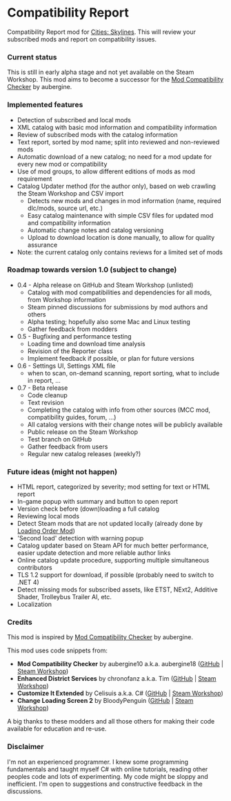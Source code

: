 # Compatibility Report

Compatibility Report mod for [Cities: Skylines](https://steamcommunity.com/app/255710/workshop/). This will review your subscribed mods and report on compatibility issues.

### Current status
This is still in early alpha stage and not yet available on the Steam Workshop. This mod aims to become a successor for the [Mod Compatibility Checker](https://steamcommunity.com/sharedfiles/filedetails/?id=2034713132) by aubergine.

### Implemented features
* Detection of subscribed and local mods
* XML catalog with basic mod information and compatibility information
* Review of subscribed mods with the catalog information
* Text report, sorted by mod name; split into reviewed and non-reviewed mods
* Automatic download of a new catalog; no need for a mod update for every new mod or compatibility
* Use of mod groups, to allow different editions of mods as mod requirement
* Catalog Updater method (for the author only), based on web crawling the Steam Workshop and CSV import
  * Detects new mods and changes in mod information (name, required dlc/mods, source url, etc.)
  * Easy catalog maintenance with simple CSV files for updated mod and compatibility information
  * Automatic change notes and catalog versioning
  * Upload to download location is done manually, to allow for quality assurance
* Note: the current catalog only contains reviews for a limited set of mods

### Roadmap towards version 1.0 (subject to change)
* 0.4 - Alpha release on GitHub and Steam Workshop (unlisted)
  * Catalog with mod compatibilities and dependencies for all mods, from Workshop information
  * Steam pinned discussions for submissions by mod authors and others
  * Alpha testing; hopefully also some Mac and Linux testing
  * Gather feedback from modders
* 0.5 - Bugfixing and performance testing
  * Loading time and download time analysis
  * Revision of the Reporter class
  * Implement feedback if possible, or plan for future versions
* 0.6 - Settings UI, Settings XML file
  * when to scan, on-demand scanning, report sorting, what to include in report, ...
* 0.7 - Beta release
  * Code cleanup
  * Text revision
  * Completing the catalog with info from other sources (MCC mod, compatibility guides, forum, ...)
  * All catalog versions with their change notes will be publicly available
  * Public release on the Steam Workshop
  * Test branch on GitHub
  * Gather feedback from users
  * Regular new catalog releases (weekly?)

### Future ideas (might not happen)
* HTML report, categorized by severity; mod setting for text or HTML report
* In-game popup with summary and button to open report
* Version check before (down)loading a full catalog
* Reviewing local mods
* Detect Steam mods that are not updated locally (already done by [Loading Order Mod](https://steamcommunity.com/sharedfiles/filedetails/?id=2448824112))
* 'Second load' detection with warning popup
* Catalog updater based on Steam API for much better performance, easier update detection and more reliable author links
* Online catalog update procedure, supporting multiple simultaneous contributors
* TLS 1.2 support for download, if possible (probably need to switch to .NET 4)
* Detect missing mods for subscribed assets, like ETST, NExt2, Additive Shader, Trolleybus Trailer AI, etc.
* Localization

### Credits
This mod is inspired by [Mod Compatibility Checker](https://github.com/CitiesSkylinesMods/AutoRepair) by aubergine.

This mod uses code snippets from:
* **Mod Compatibility Checker** by aubergine10 a.k.a. aubergine18 ([GitHub](https://github.com/CitiesSkylinesMods/AutoRepair) | [Steam Workshop](https://steamcommunity.com/sharedfiles/filedetails/?id=2034713132))
* **Enhanced District Services** by chronofanz a.k.a. Tim ([GitHub](https://github.com/chronofanz/EnhancedDistrictServices) | [Steam Workshop](https://steamcommunity.com/sharedfiles/filedetails/?id=2303997489))
* **Customize It Extended** by Celisuis a.k.a. C# ([GitHub](https://github.com/Celisuis/CustomizeItExtended) | [Steam Workshop](https://steamcommunity.com/sharedfiles/filedetails/?id=1806759255))
* **Change Loading Screen 2** by BloodyPenguin ([GitHub](https://github.com/bloodypenguin/ChangeLoadingImage) | [Steam Workshop](https://steamcommunity.com/sharedfiles/filedetails/?id=1818482110))

A big thanks to these modders and all those others for making their code available for education and re-use.

### Disclaimer
I'm not an experienced programmer. I knew some programming fundamentals and taught myself C# with online tutorials, reading other peoples code and lots of experimenting. My code might be sloppy and inefficient. I'm open to suggestions and constructive feedback in the discussions.